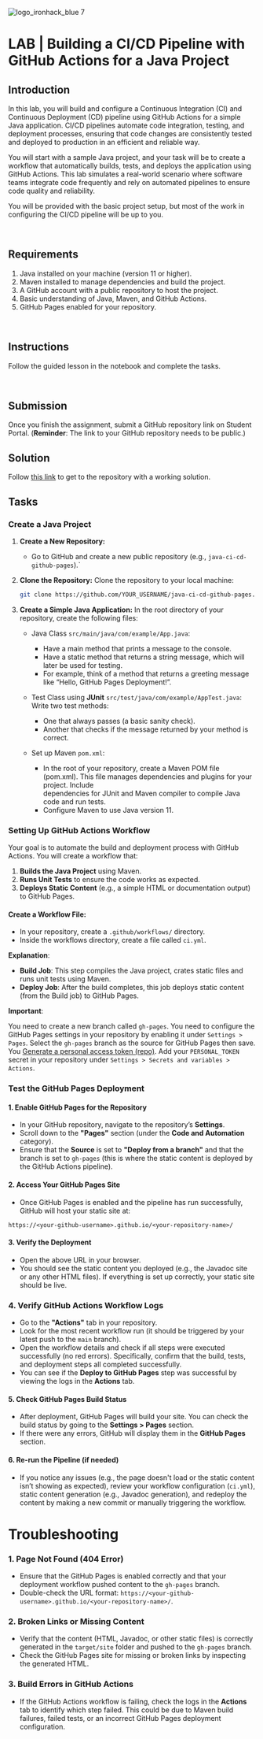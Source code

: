 ![logo_ironhack_blue 7](https://user-images.githubusercontent.com/23629340/40541063-a07a0a8a-601a-11e8-91b5-2f13e4e6b441.png)

# LAB | Building a CI/CD Pipeline with GitHub Actions for a Java Project


## Introduction

In this lab, you will build and configure a Continuous Integration (CI) and Continuous Deployment (CD) pipeline using GitHub Actions for a simple Java application. CI/CD pipelines automate code integration, testing, and deployment processes, ensuring that code changes are consistently tested and deployed to production in an efficient and reliable way.

You will start with a sample Java project, and your task will be to create a workflow that automatically builds, tests, and deploys the application using GitHub Actions. This lab simulates a real-world scenario where software teams integrate code frequently and rely on automated pipelines to ensure code quality and reliability.

You will be provided with the basic project setup, but most of the work in configuring the CI/CD pipeline will be up to you.

<br>

## Requirements

1. Java installed on your machine (version 11 or higher).
2. Maven installed to manage dependencies and build the project.
3. A GitHub account with a public repository to host the project.
4. Basic understanding of Java, Maven, and GitHub Actions.
5. GitHub Pages enabled for your repository.

<br>

## Instructions

Follow the guided lesson in the notebook and complete the tasks.

<br>

## Submission

Once you finish the assignment, submit a GitHub repository link on Student Portal. (**Reminder**: The link to your GitHub repository needs to be public.)

## Solution

Follow [this link](https://github.com/cygniv404/java-ci-cd-gh-pages) to get to the repository with a working solution.

## Tasks

###  Create a Java Project
1. **Create a New Repository:**
    * Go to GitHub and create a new public repository (e.g., ``java-ci-cd-github-pages``).`
2. **Clone the Repository:**
   Clone the repository to your local machine:
   ```bash
   git clone https://github.com/YOUR_USERNAME/java-ci-cd-github-pages.git
   ```
3. **Create a Simple Java Application:** 
   In the root directory of your repository, create the following files:
   
   * Java Class ``src/main/java/com/example/App.java``:
      - Have a main method that prints a message to the console.
      - Have a static method that returns a string message, which will later be used for testing.
      - For example, think of a method that returns a greeting message like “Hello, GitHub Pages       Deployment!”.
    
   * Test Class using **JUnit** ``src/test/java/com/example/AppTest.java``:
      Write two test methods:
        - One that always passes (a basic sanity check).
        - Another that checks if the message returned by your method is correct.
   * Set up Maven ``pom.xml``:
      - In the root of your repository, create a Maven POM file (pom.xml). This file manages dependencies and plugins for your project. Include          
        dependencies for JUnit and Maven compiler to compile Java code and run tests.
      - Configure Maven to use Java version 11.

### Setting Up GitHub Actions Workflow
   Your goal is to automate the build and deployment process with GitHub Actions. You will create a workflow that:
   
   1. **Builds the Java Project** using Maven.
   2. **Runs Unit Tests** to ensure the code works as expected.
   3. **Deploys Static Content** (e.g., a simple HTML or documentation output) to GitHub Pages.

#### **Create a Workflow File:**

   * In your repository, create a ``.github/workflows/`` directory.
   * Inside the workflows directory, create a file called ``ci.yml``.

**Explanation**:

   * **Build Job**: This step compiles the Java project, crates static files and runs unit tests using Maven.
   * **Deploy Job**: After the build completes, this job deploys static content (from the Build job) to GitHub Pages.

**Important**:

   You need to create a new branch called ``gh-pages``.
   You need to configure the GitHub Pages settings in your repository by enabling it under ``Settings > Pages``. Select the ``gh-pages`` branch as the source for GitHub Pages then save.
   You [Generate a personal access token (repo)](https://github.com/settings/tokens).
   Add your ``PERSONAL_TOKEN`` secret in your repository under ``Settings > Secrets and variables > Actions``.

###  Test the GitHub Pages Deployment

#### 1. Enable GitHub Pages for the Repository
- In your GitHub repository, navigate to the repository’s **Settings**.
- Scroll down to the **"Pages"** section (under the **Code and Automation** category).
- Ensure that the **Source** is set to **"Deploy from a branch"** and that the branch is set to `gh-pages` (this is where the static content is deployed by the GitHub Actions pipeline).

#### 2. Access Your GitHub Pages Site
- Once GitHub Pages is enabled and the pipeline has run successfully, GitHub will host your static site at:

``https://<your-github-username>.github.io/<your-repository-name>/``


#### 3. Verify the Deployment
- Open the above URL in your browser.
- You should see the static content you deployed (e.g., the Javadoc site or any other HTML files). If everything is set up correctly, your static site should be live.

### 4. Verify GitHub Actions Workflow Logs
- Go to the **"Actions"** tab in your repository.
- Look for the most recent workflow run (it should be triggered by your latest push to the `main` branch).
- Open the workflow details and check if all steps were executed successfully (no red errors). Specifically, confirm that the build, tests, and deployment steps all completed successfully.
- You can see if the **Deploy to GitHub Pages** step was successful by viewing the logs in the **Actions** tab.

#### 5. Check GitHub Pages Build Status
- After deployment, GitHub Pages will build your site. You can check the build status by going to the **Settings > Pages** section.
- If there were any errors, GitHub will display them in the **GitHub Pages** section.

#### 6. Re-run the Pipeline (if needed)
- If you notice any issues (e.g., the page doesn't load or the static content isn’t showing as expected), review your workflow configuration (`ci.yml`), static content generation (e.g., Javadoc generation), and redeploy the content by making a new commit or manually triggering the workflow.

# Troubleshooting

### 1. Page Not Found (404 Error)
- Ensure that the GitHub Pages is enabled correctly and that your deployment workflow pushed content to the `gh-pages` branch.
- Double-check the URL format: `https://<your-github-username>.github.io/<your-repository-name>/`.

### 2. Broken Links or Missing Content
- Verify that the content (HTML, Javadoc, or other static files) is correctly generated in the `target/site` folder and pushed to the `gh-pages` branch.
- Check the GitHub Pages site for missing or broken links by inspecting the generated HTML.

### 3. Build Errors in GitHub Actions
- If the GitHub Actions workflow is failing, check the logs in the **Actions** tab to identify which step failed. This could be due to Maven build failures, failed tests, or an incorrect GitHub Pages deployment configuration.
